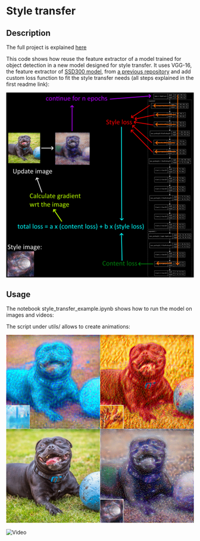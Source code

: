 # Style transfer

## Description
 
The full project is explained [here](https://apiquet.com/2021/01/22/style-transfer-with-vgg-16/)

This code shows how reuse the feature extractor of a model trained for object detection in a new model designed for style transfer. It uses VGG-16, the feature extractor of [SSD300 model](https://arxiv.org/abs/1512.02325), from [a previous repository](https://github.com/Apiquet/Tracking_SSD_ReID) and add custom loss function to fit the style transfer needs (all steps explained in the first readme link):

![Image](imgs/style_transfer_steps.png)

## Usage

The notebook style_transfer_example.ipynb shows how to run the model on images and videos:

The script under utils/ allows to create animations:

![Image](imgs/concatenate_2.jpg)

![Video](imgs/concatenate.gif)
